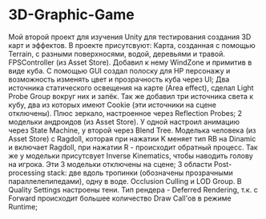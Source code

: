 # 3D-Graphic-Game
Мой второй проект для изучения Unity для тестирования создания 3D карт и эффектов.
В проекте присутсвуют:
Карта, созданная с помощью Terrain, с разными поверхносями, водой, деревьями и травой.
FPSController (из Asset Store). Добавил к нему WindZone и примитив в виде куба. С помощью GUI создал полоску для HP персонажу и возможность изменять цвет и прозрачность куба через UI;
Два источника статического освещения на карте (Area effect), сделал Light Probe Group вокруг них и запёк. Так же добавил три источника света к кубу, два из которых имеют Cookie (эти источники на сцене отключены). Плюс зеркало, настроенное через Reflection Probes;
2 модельки андроидов (из Asset Store). У одной настроил анимацию через State Machine, у второй через Blend Tree. Моделька человека (из Asset Store) с Ragdoll, которая при нажатии K меняет тип RB на Dinamic и включает Ragdoll, при нажатии R - происходит обратный процесс. Так же у модельки присутсвует Inverse Kinematics, чтобы наводить голову на игрока. Эти 3 модельки отключены на сцене; 
3 области Post-processing stack: две вдоль тропинки (обозначены прозрачными параллелепипедами), одну в воде.
Occlusion Culling и LOD Group. В Quality Settings настроены тени.
Тип рендера - Deferred Rendering, т.к. с Forward происходит большее количество Draw Call'ов в режиме Runtime;
